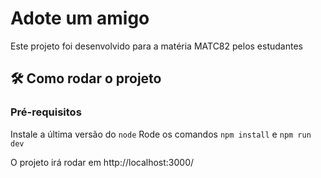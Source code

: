 # Adote um amigo

Este projeto foi desenvolvido para a matéria MATC82 pelos estudantes

## :hammer_and_wrench: Como rodar o projeto

### Pré-requisitos
Instale a última versão do `node` 
Rode os comandos `npm install` e `npm run dev`

O projeto irá rodar em http://localhost:3000/
